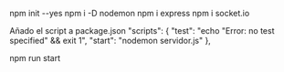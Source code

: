 npm init --yes
npm i -D nodemon
npm i express
npm i socket.io

Añado el script a package.json
"scripts": {
"test": "echo \"Error: no test specified\" && exit 1",
"start": "nodemon servidor.js"
},


npm run start